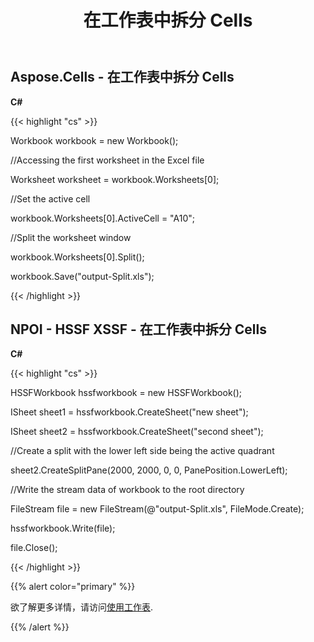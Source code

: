 ﻿---
title: 在工作表中拆分 Cells
type: docs
weight: 90
url: /zh/net/split-cells-in-worksheet/
---
## **Aspose.Cells - 在工作表中拆分 Cells**
**C#**

{{< highlight "cs" >}}



Workbook workbook = new Workbook();

//Accessing the first worksheet in the Excel file

Worksheet worksheet = workbook.Worksheets[0];          

//Set the active cell

workbook.Worksheets[0].ActiveCell = "A10";

//Split the worksheet window

workbook.Worksheets[0].Split();

workbook.Save("output-Split.xls");


{{< /highlight >}}
## **NPOI - HSSF XSSF - 在工作表中拆分 Cells**
**C#**

{{< highlight "cs" >}}



HSSFWorkbook hssfworkbook = new HSSFWorkbook();

ISheet sheet1 = hssfworkbook.CreateSheet("new sheet");

ISheet sheet2 = hssfworkbook.CreateSheet("second sheet");

//Create a split with the lower left side being the active quadrant

sheet2.CreateSplitPane(2000, 2000, 0, 0, PanePosition.LowerLeft);

//Write the stream data of workbook to the root directory

FileStream file = new FileStream(@"output-Split.xls", FileMode.Create);

hssfworkbook.Write(file);

file.Close();


{{< /highlight >}}

{{% alert color="primary" %}} 

欲了解更多详情，请访问[使用工作表](/cells/zh/net/working-with-worksheets-in-npoi-and-aspose-cells/).

{{% /alert %}}
